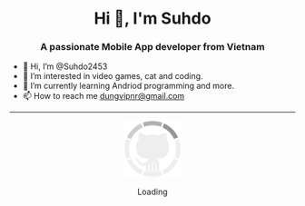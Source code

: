 <h1 align="center">Hi 👋, I'm Suhdo</h1>
<h3 align="center">A passionate Mobile App developer from Vietnam</h3>

- 👋 Hi, I’m @Suhdo2453
- 👀 I’m interested in video games, cat and coding.
- 🌱 I’m currently learning Andriod programming and more.
- 📫 How to reach me dungvipnr@gmail.com

--------
 <div align=center>
        <img src="https://raw.githubusercontent.com/AhmedFathyDev/AhmedFathyDev/main/GitHub.gif" alt="GitHub Octocat Logo" height="100">
        <p>Loading</p>
    </div>
</div>

<!---
Suhdo2453/Suhdo2453 is a ✨ special ✨ repository because its `README.md` (this file) appears on your GitHub profile.
You can click the Preview link to take a look at your changes.
--->
